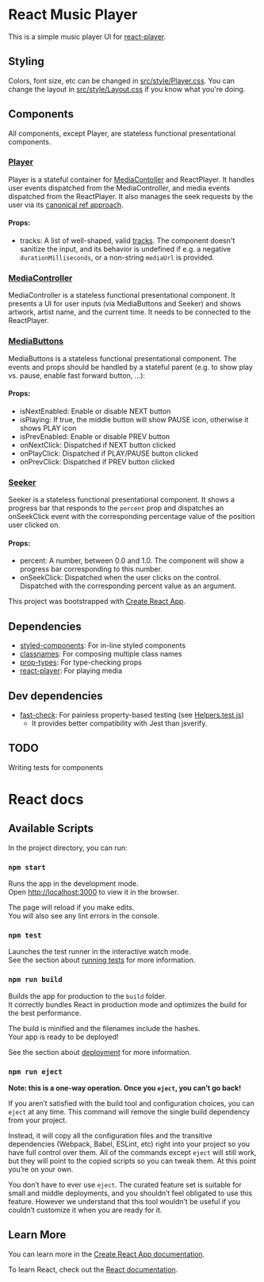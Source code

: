 # React Music Player

This is a simple music player UI for [react-player](https://www.npmjs.com/package/react-player).

## Styling
Colors, font size, etc can be changed in [src/style/Player.css](src/style/Player.css).
You can change the layout in [src/style/Layout.css](src/style/Layout.css) if you know what you're doing.

## Components
All components, except Player, are stateless functional presentational components.

### [Player](src/components/Player.js)
Player is a stateful container for [MediaContoller](src/components/MediaController.js) and ReactPlayer. It handles user events dispatched from the MediaController, and media events dispatched from the ReactPlayer. It also manages the seek requests by the user via its [canonical ref approach](https://www.npmjs.com/package/react-player#instance-methods). 

#### Props:
* tracks: A list of well-shaped, valid [tracks](src/playlist.js). The component doesn't sanitize the input, and its behavior is undefined if e.g. a negative `durationMilliseconds`, or a non-string `mediaUrl` is provided.

### [MediaController](src/components/MediaController.js)
MediaController is a stateless functional presentational component. It presents a UI for user inputs (via MediaButtons and Seeker) and shows artwork, artist name, and the current time. It needs to be connected to the ReactPlayer. 

### [MediaButtons](src/components/MediaButtons.js)
MediaButtons is a stateless functional presentational component. The events and props should be handled by a stateful parent (e.g. to show play vs. pause, enable fast forward button, ...):

#### Props:
* isNextEnabled: Enable or disable NEXT button
* isPlaying: If true, the middle button will show PAUSE icon, otherwise it shows PLAY icon
* isPrevEnabled: Enable or disable PREV button
* onNextClick: Dispatched if NEXT button clicked
* onPlayClick: Dispatched if PLAY/PAUSE button clicked
* onPrevClick: Dispatched if PREV button clicked

### [Seeker](src/components/Seeker.js)
Seeker is a stateless functional presentational component. It shows a progress bar that responds to the `percent` prop and dispatches an onSeekClick event with the corresponding percentage value of the position user clicked on.

#### Props:
* percent: A number, between 0.0 and 1.0. The component will show a progress bar corresponding to this number.
* onSeekClick: Dispatched when the user clicks on the control. Dispatched with the corresponding percent value as an argument.

This project was bootstrapped with [Create React App](https://github.com/facebook/create-react-app).

## Dependencies
* [styled-components](https://github.com/styled-components/styled-components): For in-line styled components
* [classnames](https://github.com/JedWatson/classnames): For composing multiple class names
* [prop-types](https://www.npmjs.com/package/prop-types): For type-checking props
* [react-player](https://www.npmjs.com/package/react-player): For playing media

## Dev dependencies
* [fast-check](https://github.com/dubzzz/fast-check): For painless property-based testing (see [Helpers.test.js](src/Helpers.test.js))
  * It provides better compatibility with Jest than jsverify.

## TODO
Writing tests for components

# React docs
## Available Scripts

In the project directory, you can run:

### `npm start`

Runs the app in the development mode.<br>
Open [http://localhost:3000](http://localhost:3000) to view it in the browser.

The page will reload if you make edits.<br>
You will also see any lint errors in the console.

### `npm test`

Launches the test runner in the interactive watch mode.<br>
See the section about [running tests](https://facebook.github.io/create-react-app/docs/running-tests) for more information.

### `npm run build`

Builds the app for production to the `build` folder.<br>
It correctly bundles React in production mode and optimizes the build for the best performance.

The build is minified and the filenames include the hashes.<br>
Your app is ready to be deployed!

See the section about [deployment](https://facebook.github.io/create-react-app/docs/deployment) for more information.

### `npm run eject`

**Note: this is a one-way operation. Once you `eject`, you can’t go back!**

If you aren’t satisfied with the build tool and configuration choices, you can `eject` at any time. This command will remove the single build dependency from your project.

Instead, it will copy all the configuration files and the transitive dependencies (Webpack, Babel, ESLint, etc) right into your project so you have full control over them. All of the commands except `eject` will still work, but they will point to the copied scripts so you can tweak them. At this point you’re on your own.

You don’t have to ever use `eject`. The curated feature set is suitable for small and middle deployments, and you shouldn’t feel obligated to use this feature. However we understand that this tool wouldn’t be useful if you couldn’t customize it when you are ready for it.

## Learn More

You can learn more in the [Create React App documentation](https://facebook.github.io/create-react-app/docs/getting-started).

To learn React, check out the [React documentation](https://reactjs.org/).
